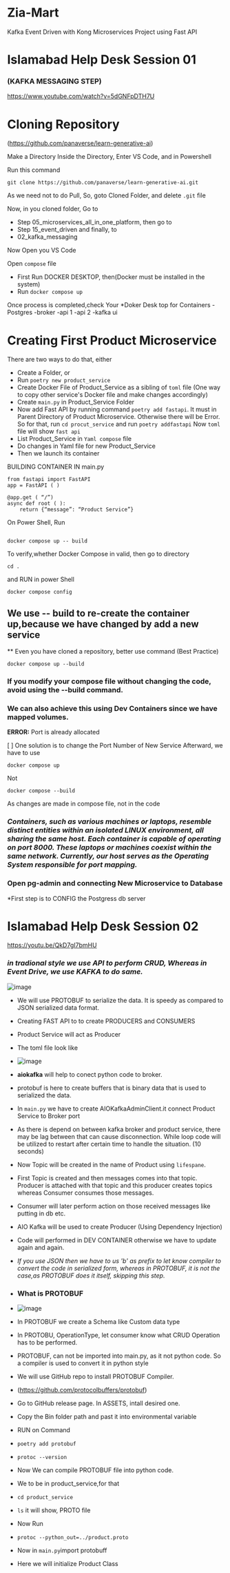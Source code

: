 # Zia-Mart
Kafka Event Driven with Kong Microservices Project using Fast API

# Islamabad Help Desk Session 01 
### (KAFKA MESSAGING STEP)
https://www.youtube.com/watch?v=5dGNFpDTH7U

# Cloning Repository
(https://github.com/panaverse/learn-generative-ai)

Make a Directory
Inside the Directory, Enter VS Code, and in Powershell 

Run this command

```
git clone https://github.com/panaverse/learn-generative-ai.git
```
As we need not to do Pull, So, goto Cloned Folder, and delete ``` .git ``` file

Now, in you cloned folder, Go to

* Step 05_microservices_all_in_one_platform, then go to
* Step 15_event_driven and finally, to
* 02_kafka_messaging

Now Open you VS Code

Open ```compose``` file

* First Run DOCKER DESKTOP, then(Docker must be installed in the system)
* Run ```docker compose up```

Once process is completed,check Your 
*Doker Desk top for Containers
-Postgres
-broker
-api 1
-api 2
-kafka ui

# Creating First Product Microservice

There are two ways to do that, either

* Create a Folder, or
* Run ```poetry new product_service```
* Create Docker File of Product_Service as a sibling of ```toml``` file (One way to copy other service's Docker file and make changes accordingly)
* Create ```main.py``` in Product_Service Folder
* Now add Fast API by running command ```poetry add fastapi```. It must in Parent Directory of Product Microservice. Otherwise there will be Error. So for that, run ```cd procut_service``` and run  ```poetry addfastapi``` Now ```toml``` file will show ```fast api```
* List Product_Service in ```Yaml compose``` file
* Do changes in Yaml file for new Product_Service
* Then we launch its container

BUILDING CONTAINER IN main.py
```
from fastapi import FastAPI
app = FastAPI ( )

@app.get ( “/”)
async def root ( ):
	return {“message”: “Product Service”}
```
On Power Shell, Run
```

docker compose up -- build

```
To verify,whether Docker Compose in valid, then go to directory 
```
cd .
```
and RUN in power Shell
```
docker compose config
```

## We use -- build to re-create the container up,because we have changed by add a new service
** Even you have cloned a repository, better use command (Best Practice)
```
docker compose up --build
```
### If you modify your compose file without changing the code, avoid using the --build command.
### We can also achieve this using Dev Containers since we have mapped volumes.
**ERROR:** Port is already allocated </span>

[ ] One solution is to change the Port Number of New Service 
Afterward, we have to use 
```
docker compose up
```
Not
```
docker compose --build
```
As changes are made in compose file, not in the code

### _Containers, such as various machines or laptops, resemble distinct entities within an isolated LINUX environment, all sharing the same host. Each container is capable of operating on port 8000. These laptops or machines coexist within the same network. Currently, our host serves as the Operating System responsible for port mapping._

### Open pg-admin and connecting New Microservice to Database
*First step is to CONFIG the Postgress db server

# Islamabad Help Desk Session 02
https://youtu.be/QkD7gI7bmHU

### _in tradional style we use API to perform CRUD, Whereas in Event Drive, we use KAFKA to do same._

![image](https://github.com/zulfiqaralimir/Zia-Mart/assets/68346772/4510e0de-a2a9-48cd-a6ef-588ee322cca5)

* We will use PROTOBUF to serialize the data. It is speedy as compared to JSON serialized data format.
* Creating FAST API to to create PRODUCERS and CONSUMERS
* Product Service will act as Producer
* The toml file look like

* ![image](https://github.com/zulfiqaralimir/Zia-Mart/assets/68346772/bc34763b-a77a-46d6-937e-a7f9d76c6095)

* **aiokafka** will help to conect python code to broker.
* protobuf is here to create buffers that is binary data that is used to serialized the data.
* In ```main.py``` we have to create AIOKafkaAdminClient.it connect Product Service to Broker port
* As there is depend on between kafka broker and product service, there may be lag between that can cause disconnection. While loop code will be utilized to restart after certain time to handle the situation. (10 seconds)
* Now Topic will be created in the name of Product using ```lifespane```.
* First Topic is created and then messages comes into that topic. Producer is attached with that topic and this producer creates topics whereas Consumer consumes those messages.
* Consumer will later perform action on those received messages like putting in db etc.
* AIO Kafka will be used to create Producer (Using Dependency Injection)
* Code will performed in DEV CONTAINER otherwise we have to update again and again.
* *If you use JSON then we have to us 'b' as prefix to let know compiler to convert the code in serialized form, whereas in PROTOBUF, it is not the case,as PROTOBUF does it itself, skipping this step.*
* ### What is PROTOBUF
* ![image](https://github.com/zulfiqaralimir/Zia-Mart/assets/68346772/7ff7c087-68ec-44f2-96b0-c092a4ff76e4)

* In PROTOBUF we create a Schema like Custom data type
* In PROTOBU, OperationType, let consumer know what CRUD Operation has to be performed.
* PROTOBUF, can not be imported into main.py, as it not python code. So a compiler is used to convert it in python style
* We will use GitHub repo to install PROTOBUF Compiler.
* (https://github.com/protocolbuffers/protobuf)

* Go to GitHub release page. In ASSETS, intall desired one.
* Copy the Bin folder path and past it into environmental variable
* RUN on Command
* ```poetry add protobuf```
* ```protoc --version```
* Now We can compile PROTOBUF file into python code.
* We to be in product_service,for that
* ```cd product_service```
* ```ls``` it will show, PROTO file
* Now Run
* ```protoc --python_out=../product.proto```

* Now in ```main.py```import protobuff
* Here we will initialize Product Class

